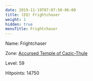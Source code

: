 ```yaml
---
date: 2019-11-19T07:07:50-06:00
title: (EQ) Frightchaser
weight: 1
hidden: true
menuTitle: Frightchaser
---
```


Name: Frightchaser


Zone: [Accursed Temple of Cazic-Thule](/en/eq/exploration/accursed_temple_of_cazicthule)

Level: 59

Hitpoints: 14750